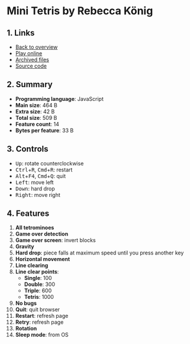 # Mini Tetris by Rebecca König

## 1. Links

- [Back to overview](../README.md)
- [Play online](https://nineteendo.github.io/tetris4karchive/mini-tetris/archive/dist/tetris)
- [Archived files](https://github.com/nineteendo/tetris4karchive/tree/main/mini-tetris/archive)
- [Source code](https://github.com/veu/mini-tetris)

## 2. Summary

- **Programming language**: JavaScript
- **Main size**: 464 B
- **Extra size**: 42 B
- **Total size**: 509 B
- **Feature count**: 14
- **Bytes per feature**: 33 B

## 3. Controls

- <kbd>Up</kbd>: rotate counterclockwise
- <kbd>Ctrl</kbd>+<kbd>R</kbd>, <kbd>Cmd</kbd>+<kbd>R</kbd>: restart
- <kbd>Alt</kbd>+<kbd>F4</kbd>, <kbd>Cmd</kbd>+<kbd>Q</kbd>: quit
- <kbd>Left</kbd>: move left
- <kbd>Down</kbd>: hard drop
- <kbd>Right</kbd>: move right

## 4. Features

1. **All tetrominoes**
2. **Game over detection**
3. **Game over screen**: invert blocks
4. **Gravity**
5. **Hard drop**: piece falls at maximum speed until you press another key
6. **Horizontal movement**
7. **Line clearing**
8. **Line clear points**:
    - **Single**: 100
    - **Double**: 300
    - **Triple**: 600
    - **Tetris**: 1000
9. **No bugs**
10. **Quit**: quit browser
11. **Restart**: refresh page
12. **Retry**: refresh page
13. **Rotation**
14. **Sleep mode**: from OS